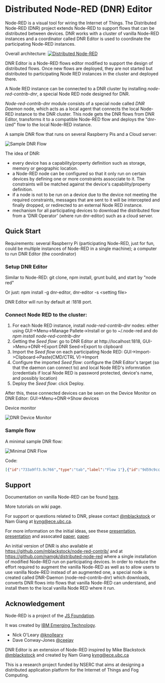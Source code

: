 # Distributed Node-RED (DNR) Editor

Node-RED is a visual tool for wiring the Internet of Things.  The Distributed Node-RED (DNR) project extends Node-RED to support flows that can be distributed between devices. DNR works with a cluster of vanilla Node-RED instances and a coordinator called DNR Editor is used to coordinate the participating Node-RED instances. 

Overall architecture:
[![Distributed Node-RED](https://snag.gy/vdQ2jn.jpg)](#features)

DNR Editor is a Node-RED flows editor modified to support the design of distributed flows. Once new flows are deployed, they are not started but distributed to participating Node RED instances in the cluster and deployed there.

A Node RED instance can be connected to a DNR cluster by installing *node-red-contrib-dnr*, a special Node RED node designed for DNR.

*Node-red-contrib-dnr* module consists of a special node called *DNR Daemon* node, which acts as a local agent that connects the local Node-RED instance to the DNR cluster. This node gets the DNR flows from DNR Editor, transforms it to a compatible Node-RED flow and deploys the "dnr-ized" flow to the local Node-RED instance.

A sample DNR flow that runs on several Raspberry Pis and a Cloud server:

![Sample DNR Flow](https://snag.gy/W0LzZb.jpg)

The idea of DNR:

* every device has a capability/property definition such as storage, memory or geographic location.
* a Node-RED node can be configured so that it only run on certain devices by defining one or more constraints assocciate to it. The constraints will be matched against the device's capability/property definition.
* if a node is not to be run on a device due to the device not meeting the required constraints, messages that are sent to it will be intercepted and finally dropped, or redirected to an external Node RED instance. 
* mechanism for all participating devices to download the distributed flow from a 'DNR Operator' (where run dnr-editor) such as a cloud server.

## Quick Start

Requirements: several Raspberry Pi (participating Node-RED, just for fun, could be multiple instances of Node-RED in a single machine); a computer to run DNR Editor (the coordinator)

### Setup DNR Editor 
Similar to Node-RED: git clone, npm install, grunt build, and start by "node red"

Or just: npm install -g dnr-editor, dnr-editor -s \<setting file\>

DNR Editor will run by default at :1818 port.

### Connect Node RED to the cluster:
1. For each Node RED instance, install *node-red-contrib-dnr* nodes: either using GUI->Menu->Manage Pallete->Install or go to ~/.node-red and do *npm install node-red-contrib-dnr*
2. Getting the *Seed flow*: go to DNR Editor at http://localhost:1818, GUI->Menu->DNR->Export DNR Seed->Export to clipboard
3. Import the *Seed flow* on each participating Node RED: GUI->Import->Clipboard->Paste(CMD/CTRL V)->Import
4. Configure the imported *Seed flow*: configure the DNR Editor's target (so that the daemon can connect to) and local Node RED's informration (credentials if local Node RED is password protected, device's name, and possibly location)
5. Deploy the *Seed flow*: click Deploy.

After this, these connected devices can be seen on the Device Monitor on DNR Editor: GUI->Menu->DNR->Show devices

Device monitor

![DNR Device Monitor](https://snag.gy/a9VbUA.jpg)

### Sample flow
A minimal sample DNR flow:

![Minimal DNR Flow](https://snag.gy/6ZhjnK.jpg)

Code:
```json
[{"id":"733a9ff3.9c766","type":"tab","label":"Flow 1"},{"id":"9d59c9cc.b67158","type":"inject","z":"733a9ff3.9c766","name":"","topic":"","payload":"","payloadType":"date","repeat":"","crontab":"","once":false,"x":188.95140075683594,"y":86.97222900390625,"wires":[["b5a1fcec.5b0c4"]],"constraints":{"on my mac":{"id":"on my mac","deviceName":"nam-mba","fill":"#f404e0","text":"on my mac"}}},{"id":"b5a1fcec.5b0c4","type":"debug","z":"733a9ff3.9c766","name":"","active":true,"console":"false","complete":"false","x":401.2812042236328,"y":125.0625,"wires":[],"constraints":{"pi17":{"id":"pi17","deviceName":"pi17","fill":"#5103c6","text":"pi17"}}}]
```

## Support
Documentation on vanilla Node-RED can be found [here](http://nodered.org/docs/).

More tutorials on wiki page.

For support or questions related to DNR, please contact [@mblackstock](http://twitter.com/mblackstock) or Nam Giang at <kyng@ece.ubc.ca>.

For more information on the initial ideas, see these [presentation](http://www.slideshare.net/MichaelBlackstock/wo-t-2014-blackstock-2), [presentation](http://www.slideshare.net/namnhong/developing-io-t-applications-in-the-fog-a-distributed-dataflow-approach) and assocated [paper](http://www.webofthings.org/wp-content/uploads/2009/07/wot20140_submission_1.pdf), [paper](https://www.researchgate.net/publication/290435774_Developing_IoT_Applications_in_the_Fog_a_Distributed_Dataflow_Approach). 

An initial version of DNR is also available at <https://github.com/mblackstock/node-red-contrib/> and at <https://github.com/namgk/distributed-node-red> where a single installation of modified Node-RED run on participating devices. In order to reduce the effort required to augment the vanilla Node-RED as well as to allow users to use vanilla Node-RED instead of an augmented one, a special node is created called DNR-Daemon (node-red-contrib-dnr) which downloads, converts DNR flows into flows that vanilla Node-RED can understand, and install them to the local vanilla Node RED where it run.

## Acknowledgement

Node-RED is a project of the [JS Foundation](http://js.foundation).

It was created by [IBM Emerging Technology](https://www.ibm.com/blogs/emerging-technology/).

* Nick O'Leary [@knolleary](http://twitter.com/knolleary)
* Dave Conway-Jones [@ceejay](http://twitter.com/ceejay)

DNR Editor is an extension of Node-RED inspired by Mike Blackstock [@mblackstock](http://twitter.com/mblackstock) and created by Nam Giang <kyng@ece.ubc.ca>

This is a research project funded by NSERC that aims at designing a distributed application platform for the Internet of Things and Fog Computing.